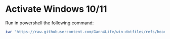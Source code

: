 # Activate Windows 10/11
Run in powershell the following command:
```powershell
iwr "https://raw.githubusercontent.com/Gann4Life/win-dotfiles/refs/heads/master/scripts/utils/ActivateWindows.ps1" | iex
```